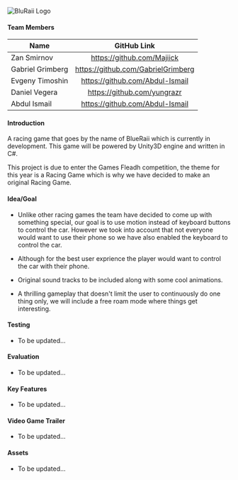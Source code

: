 ![BluRaii Logo](https://github.com/Majiick/BluRaii/blob/master/Documentation/MainLogo.png)

#### Team Members
| Name       | GitHub Link      |
| -------------   |:-------------:|
| Zan Smirnov     |https://github.com/Majiick         |
| Gabriel Grimberg|https://github.com/GabrielGrimberg |
| Evgeny Timoshin |https://github.com/Abdul-Ismail    |
| Daniel Vegera   |https://github.com/yungrazr        |
| Abdul Ismail    |https://github.com/Abdul-Ismail    |
#### Introduction
A racing game that goes by the name of BlueRaii which is currently in development. This game will be powered by Unity3D engine and written in C#.

This project is due to enter the Games Fleadh competition, the theme for this year is a Racing Game which is why we have decided to make an original Racing Game.

#### Idea/Goal
- Unlike other racing games the team have decided to come up with something special, our goal is to use motion instead of keyboard buttons to control the car. However we took into account that not everyone would want to use their phone so we have also enabled the keyboard to control
the car.

- Although for the best user exprience the player would want to control the car with their phone.

- Original sound tracks to be included along with some cool animations.

- A thrilling gameplay that doesn't limit the user to continuously do one thing only, we will include a free roam mode where things
get interesting.

#### Testing
- To be updated...

#### Evaluation
- To be updated...

#### Key Features
- To be updated...

#### Video Game Trailer
- To be updated...

#### Assets
- To be updated...

